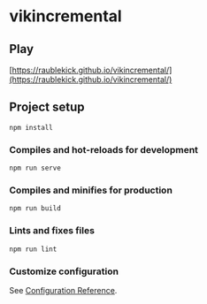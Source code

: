 # vikincremental

## Play
[https://raublekick.github.io/vikincremental/](https://raublekick.github.io/vikincremental/)

## Project setup
```
npm install
```

### Compiles and hot-reloads for development
```
npm run serve
```

### Compiles and minifies for production
```
npm run build
```

### Lints and fixes files
```
npm run lint
```

### Customize configuration
See [Configuration Reference](https://cli.vuejs.org/config/).
